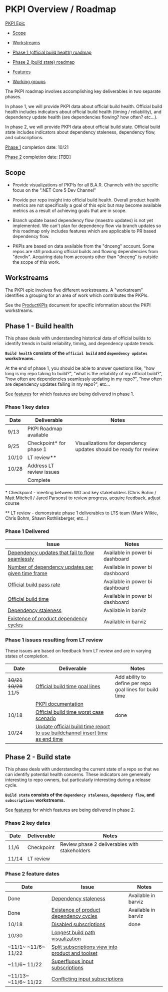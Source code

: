 # PKPI Overview / Roadmap

[PKPI Epic](https://github.com/dotnet/arcade/issues/2778)

- [Scope](#scope)

- [Workstreams](#workstreams)

- [Phase 1 (official build health) roadmap](#phase-1---build-health)

- [Phase 2 (build state) roadmap](#phase-2---build-state)

- [Features](#features)

- [Working groups](#working-groups)

The PKPI roadmap involves accomplishing key deliverables in two separate phases.

In phase 1, we will provide PKPI data about official build health.  Official build health includes indicators about official build health (timing / reliability), and dependency update health (are dependencies flowing? how often? etc...).

In phase 2, we will provide PKPI data about official build state.  Official build state includes indicators about dependency staleness, dependency flow, and subscriptions.

[Phase 1](#phase-1---build-health) completion date: 10/21

[Phase 2](#phase-2---build-state) completion date: [TBD]

## Scope

- Provide visualizations of PKPIs for all B.A.R. Channels with the specific focus on the ".NET Core 5 Dev Channel"

- Provide per repo insight into official build health.  Overall product health metrics are not specifically a goal of this epic but may become available metrics as a result of achieving goals that are in scope.

- Branch update based dependency flow (maestro updates) is not yet implemented.  We can't plan for dependency flow via branch updates so this roadmap only includes features which are applicable to PR based dependency flow.

- PKPIs are based on data available from the "dnceng" account.  Some repos are still producing official builds and flowing dependencies from "devdiv".  Acquiring data from accounts other than "dnceng" is outside the scope of this work.

## Workstreams

The PKPI epic involves five different workstreams.  A "workstream" identifies a grouping for an area of work which contributes the PKPIs.

See the [ProductKPIs](#../../ProductKPIs.md) document for specific information about the PKPI workstreams.

## Phase 1 - Build health

This phase deals with understanding historical data of official builds to identify trends in build reliability, timing, and dependency update trends.

**`Build health` consists of the `official build` and `dependency updates` workstreams.**

At the end of phase 1, you should be able to answer questions like, "how long is my repo taking to build?", "what is the reliability of my official build?", "how often are dependencies seamlessly updating in my repo?", "how often are dependency updates failing in my repo?", etc...

See [features](#features) for which features are being delivered in phase 1.

### Phase 1 key dates

| Date  | Deliverable | Notes |
| ----- | ----------- | ----- |
| 9/13  | PKPI Roadmap available |
| 9/25  | Checkpoint* for phase 1 | Visualizations for dependency updates should be ready for review |
| 10/10 | LT review** ||
| 10/28 | Address LT review issues |
|       | Complete |

\* Checkpoint - meeting between WG and key stakeholders (Chris Bohm / Matt Mitchell / Jared Parsons) to review progress, acquire feedback, adjust course

\*\* LT review - demonstrate phase 1 deliverables to LTS team (Mark Wilkie, Chris Bohm, Shawn Rothlisberger, etc...)

### Phase 1 Delivered

| Issue | Notes |
| ----- | ----- |
| [Dependency updates that fail to flow seamlessly](https://github.com/dotnet/arcade/issues/4014) | Available in power bi dashboard |
| [Number of dependency updates per given time frame](https://github.com/dotnet/arcade/issues/3907) | Available in power bi dashboard |
| [Official build pass rate](https://github.com/dotnet/arcade/issues/2787) | Available in power bi dashboard |
| [Official build time](https://github.com/dotnet/arcade/issues/2786) | Available in power bi dashboard |
| [Dependency staleness](https://github.com/dotnet/arcade/issues/2782) | Available in barviz |
| [Existence of product dependency cycles](https://github.com/dotnet/arcade/issues/3905) | Available in barviz |

### Phase 1 issues resulting from LT review

These issues are based on feedback from LT review and are in varying states of completion.

| Date  | Deliverable | Notes |
| ----- | ----------- | ----- |
| ~~10/21~~ ~~10/28~~ 11/5 | [Official build time goal lines](https://github.com/dotnet/arcade/issues/4101) | Add ability to define per repo goal lines for build time |
|       | [PKPI documentation](https://github.com/dotnet/arcade/issues/4077) ||
| 10/18 | [Official build time worst case scenario](https://github.com/dotnet/arcade/issues/4103) | done |
| 10/24 | [Update official build time report to use buildchannel insert time as end time](https://github.com/dotnet/arcade/issues/4116) ||

## Phase 2 - Build state

This phase deals with understanding the current state of a repo so that we can identify potential health concerns.  These indicators are genereally interesting to repo owners, but particularly interesting during a release cycle.

**`Build state` consists of the `dependency staleness`, `dependency flow`, and `subscriptions` workstreams.**

See [features](#features) for which features are being delivered in phase 2.

### Phase 2 key dates

| Date  | Deliverable | Notes |
| ----- | ----------- | ----- |
| 11/6  | Checkpoint  | Review phase 2 deliverables with stakeholders |
| 11/14 | LT review   ||

### Phase 2 feature dates

| Date  | Issue | Notes |
| ----- | ----- | ----- |
| Done  | [Dependency staleness](https://github.com/dotnet/arcade/issues/2782) | Available in barviz |
| Done  | [Existence of product dependency cycles](https://github.com/dotnet/arcade/issues/3905) | Available in barviz |
| 10/18 | [Disabled subscriptions](https://github.com/dotnet/arcade/issues/4023) | done |
| 10/30 | [Longest build path visualization](https://github.com/dotnet/arcade/issues/4071) ||
| ~11/1~ ~11/6~ 11/22  | [Split subscriptions view into product and toolset](https://github.com/dotnet/arcade/issues/4138) ||
| ~11/6~ 11/22 | [Superfluous input subscriptions](https://github.com/dotnet/arcade/issues/3906) ||
| ~11/13~ ~11/6~ 11/22 | [Conflicting input subscriptions](https://github.com/dotnet/arcade/issues/2801) ||
